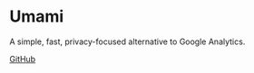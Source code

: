# Umami

A simple, fast, privacy-focused alternative to Google Analytics.

[GitHub](https://github.com/umami-software/umami)